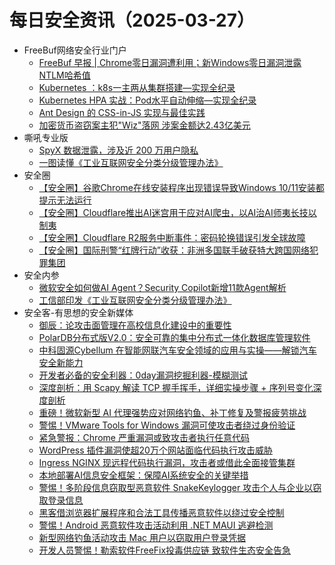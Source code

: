 # 每日安全资讯（2025-03-27）

- FreeBuf网络安全行业门户
  - [FreeBuf 早报 | Chrome零日漏洞遭利用；新Windows零日漏洞泄露NTLM哈希值](https://www.freebuf.com/news/425795.html)
  - [Kubernetes ：k8s一主两从集群搭建—实现全纪录](https://www.freebuf.com/articles/container/418863.html)
  - [Kubernetes HPA 实战：Pod水平自动伸缩—实现全纪录](https://www.freebuf.com/articles/container/418864.html)
  - [Ant Design 的 CSS-in-JS 实现与最佳实践](https://www.freebuf.com/articles/others-articles/419315.html)
  - [加密货币盗窃案主犯"Wiz"落网 涉案金额达2.43亿美元](https://www.freebuf.com/news/425807.html)
- 嘶吼专业版
  - [SpyX 数据泄露，涉及近 200 万用户隐私](https://mp.weixin.qq.com/s?__biz=MzI0MDY1MDU4MQ==&mid=2247581673&idx=1&sn=d4569671f9b94c30bd66d5612d60d8a6&chksm=e9146fd3de63e6c500443c8c6df413c6cdd11d0ce3ba1b69340cf127b09e568b10410583914f&scene=58&subscene=0#rd)
  - [一图读懂《工业互联网安全分类分级管理办法》](https://mp.weixin.qq.com/s?__biz=MzI0MDY1MDU4MQ==&mid=2247581673&idx=2&sn=ed293e8251b833d3bbef882371e3898e&chksm=e9146fd3de63e6c5fb3a64b7df9afed8530275187e10aef67411f4cc5723a11b34185bbfe316&scene=58&subscene=0#rd)
- 安全圈
  - [【安全圈】谷歌Chrome在线安装程序出现错误导致Windows 10/11安装都提示无法运行](https://mp.weixin.qq.com/s?__biz=MzIzMzE4NDU1OQ==&mid=2652068734&idx=1&sn=aebdb296528675a6a493184d27a934ca&chksm=f36e773ec419fe28fa8d03fdfea57ab1556dda3f7a8d0d625b6a4aef030ba55ae262e89df6dc&scene=58&subscene=0#rd)
  - [【安全圈】Cloudflare推出AI迷宫用于应对AI爬虫，以AI治AI师夷长技以制夷](https://mp.weixin.qq.com/s?__biz=MzIzMzE4NDU1OQ==&mid=2652068734&idx=2&sn=6a5d6235acc1f51c79a8fb7ef27228c1&chksm=f36e773ec419fe281ce1a3a7c114d20a85e1b76d31c6c1b261e0854ad610619755f7fe5c1647&scene=58&subscene=0#rd)
  - [【安全圈】Cloudflare R2服务中断事件：密码轮换错误引发全球故障](https://mp.weixin.qq.com/s?__biz=MzIzMzE4NDU1OQ==&mid=2652068734&idx=3&sn=220c79f57ed0b4b35447382b8a841b04&chksm=f36e773ec419fe28a09c50dd68223b0c7a7cedb8f1746b4f86eb074d84ba9d1f0b5296edd18b&scene=58&subscene=0#rd)
  - [【安全圈】国际刑警“红牌行动”收获：非洲多国联手破获特大跨国网络犯罪集团](https://mp.weixin.qq.com/s?__biz=MzIzMzE4NDU1OQ==&mid=2652068734&idx=4&sn=ff1d7e4d1ccc2fc3dcca73d0d047fd5e&chksm=f36e773ec419fe28f59e4c7b86398777905f27fe054d747f97bf9fb6f53aacbb5b4d2386cffe&scene=58&subscene=0#rd)
- 安全内参
  - [微软安全如何做AI Agent？Security Copilot新增11款Agent解析](https://mp.weixin.qq.com/s?__biz=MzI4NDY2MDMwMw==&mid=2247514065&idx=1&sn=ee324ead02f0d56b0c613b92462f7e89&chksm=ebfaf0f1dc8d79e7ead50f8471ae52b2d8c9e153b54ed903d4de4d5c0987c28ff1e336a7d9ad&scene=58&subscene=0#rd)
  - [工信部印发《工业互联网安全分类分级管理办法》](https://mp.weixin.qq.com/s?__biz=MzI4NDY2MDMwMw==&mid=2247514065&idx=2&sn=91a1c723e600f02c57146b5cc8153e3d&chksm=ebfaf0f1dc8d79e78bcc619366ec7192b9cd0aa5742017900dc6689a30500a81f839e0362c9a&scene=58&subscene=0#rd)
- 安全客-有思想的安全新媒体
  - [御辰：论攻击面管理在高校信息化建设中的重要性](https://www.anquanke.com/post/id/302908)
  - [PolarDB分布式版V2.0：安全可靠的集中分布式一体化数据库管理软件](https://www.anquanke.com/post/id/303161)
  - [中科固源Cybellum 在智能网联汽车安全领域的应用与实操——解锁汽车安全新能力](https://www.anquanke.com/post/id/305497)
  - [开发者必备的安全利器：0day漏洞挖掘利器-模糊测试](https://www.anquanke.com/post/id/305495)
  - [深度剖析：用 Scapy 解读 TCP 握手挥手，详细实操步骤 + 序列号变化深度剖析](https://www.anquanke.com/post/id/305581)
  - [重磅！微软新型 AI 代理强势应对网络钓鱼、补丁修复及警报疲劳挑战](https://www.anquanke.com/post/id/305507)
  - [警惕！VMware Tools for Windows 漏洞可使攻击者绕过身份验证](https://www.anquanke.com/post/id/305504)
  - [紧急警报：Chrome 严重漏洞或致攻击者执行任意代码](https://www.anquanke.com/post/id/305483)
  - [WordPress 插件漏洞使超20万个网站面临代码执行攻击威胁](https://www.anquanke.com/post/id/305467)
  - [Ingress NGINX 现远程代码执行漏洞，攻击者或借此全面接管集群](https://www.anquanke.com/post/id/305447)
  - [本地部署AI信息安全框架：保障AI系统安全的关键举措](https://www.anquanke.com/post/id/305420)
  - [警惕！多阶段信息窃取型恶意软件 SnakeKeylogger 攻击个人与企业以窃取登录信息](https://www.anquanke.com/post/id/305441)
  - [黑客借浏览器扩展程序和合法工具传播恶意软件以绕过安全控制](https://www.anquanke.com/post/id/305436)
  - [警惕！Android 恶意软件攻击活动利用 .NET MAUI 逃避检测](https://www.anquanke.com/post/id/305433)
  - [新型网络钓鱼活动攻击 Mac 用户以窃取用户登录凭据](https://www.anquanke.com/post/id/305431)
  - [开发人员警惕！勒索软件FreeFix投毒供应链 致软件生态安全告急](https://www.anquanke.com/post/id/305422)
